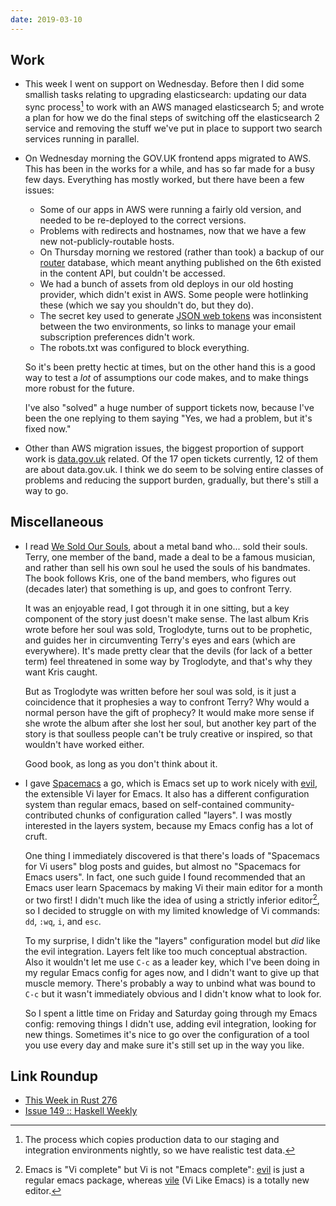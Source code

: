 ```yaml
---
date: 2019-03-10
---
```


## Work

- This week I went on support on Wednesday.  Before then I did some
  smallish tasks relating to upgrading elasticsearch: updating our
  data sync process[^data_sync] to work with an AWS managed
  elasticsearch 5; and wrote a plan for how we do the final steps of
  switching off the elasticsearch 2 service and removing the stuff
  we've put in place to support two search services running in
  parallel.

- On Wednesday morning the GOV.UK frontend apps migrated to AWS.  This
  has been in the works for a while, and has so far made for a busy
  few days.  Everything has mostly worked, but there have been a few
  issues:

  - Some of our apps in AWS were running a fairly old version, and
    needed to be re-deployed to the correct versions.
  - Problems with redirects and hostnames, now that we have a few new
    not-publicly-routable hosts.
  - On Thursday morning we restored (rather than took) a backup of our
    [router][] database, which meant anything published on the 6th
    existed in the content API, but couldn't be accessed.
  - We had a bunch of assets from old deploys in our old hosting
    provider, which didn't exist in AWS.  Some people were hotlinking
    these (which we say you shouldn't do, but they do).
  - The secret key used to generate [JSON web tokens][] was
    inconsistent between the two environments, so links to manage your
    email subscription preferences didn't work.
  - The robots.txt was configured to block everything.

  So it's been pretty hectic at times, but on the other hand this is a
  good way to test a *lot* of assumptions our code makes, and to make
  things more robust for the future.

  I've also "solved" a huge number of support tickets now, because
  I've been the one replying to them saying "Yes, we had a problem,
  but it's fixed now."

- Other than AWS migration issues, the biggest proportion of support
  work is [data.gov.uk][] related.  Of the 17 open tickets currently,
  12 of them are about data.gov.uk.  I think we do seem to be solving
  entire classes of problems and reducing the support burden,
  gradually, but there's still a way to go.

[^data_sync]: The process which copies production data to our staging
  and integration environments nightly, so we have realistic test
  data.

[router]: https://github.com/alphagov/router
[JSON web tokens]: https://jwt.io/
[data.gov.uk]: https://data.gov.uk/

## Miscellaneous

- I read [We Sold Our Souls][], about a metal band who... sold their
  souls.  Terry, one member of the band, made a deal to be a famous
  musician, and rather than sell his own soul he used the souls of his
  bandmates.  The book follows Kris, one of the band members, who
  figures out (decades later) that something is up, and goes to
  confront Terry.

  It was an enjoyable read, I got through it in one sitting, but a key
  component of the story just doesn't make sense.  The last album Kris
  wrote before her soul was sold, Troglodyte, turns out to be
  prophetic, and guides her in circumventing Terry's eyes and ears
  (which are everywhere).  It's made pretty clear that the devils (for
  lack of a better term) feel threatened in some way by Troglodyte,
  and that's why they want Kris caught.

  But as Troglodyte was written before her soul was sold, is it just a
  coincidence that it prophesies a way to confront Terry?  Why would a
  normal person have the gift of prophecy?  It would make more sense
  if she wrote the album after she lost her soul, but another key part
  of the story is that soulless people can't be truly creative or
  inspired, so that wouldn't have worked either.

  Good book, as long as you don't think about it.

- I gave [Spacemacs][] a go, which is Emacs set up to work nicely with
  [evil][], the extensible Vi layer for Emacs.  It also has a
  different configuration system than regular emacs, based on
  self-contained community-contributed chunks of configuration called
  "layers".  I was mostly interested in the layers system, because my
  Emacs config has a lot of cruft.

  One thing I immediately discovered is that there's loads of
  "Spacemacs for Vi users" blog posts and guides, but almost no
  "Spacemacs for Emacs users".  In fact, one such guide I found
  recommended that an Emacs user learn Spacemacs by making Vi their
  main editor for a month or two first!  I didn't much like the idea
  of using a strictly inferior editor[^holy_war], so I decided to
  struggle on with my limited knowledge of Vi commands: `dd`, `:wq`,
  `i`, and `esc`.

  To my surprise, I didn't like the "layers" configuration model but
  *did* like the evil integration.  Layers felt like too much
  conceptual abstraction.  Also it wouldn't let me use `C-c` as a
  leader key, which I've been doing in my regular Emacs config for
  ages now, and I didn't want to give up that muscle memory.  There's
  probably a way to unbind what was bound to `C-c` but it wasn't
  immediately obvious and I didn't know what to look for.

  So I spent a little time on Friday and Saturday going through my
  Emacs config: removing things I didn't use, adding evil integration,
  looking for new things.  Sometimes it's nice to go over the
  configuration of a tool you use every day and make sure it's still
  set up in the way you like.

[^holy_war]: Emacs is "Vi complete" but Vi is not "Emacs complete":
  [evil][] is just a regular emacs package, whereas [vile][] (Vi Like
  Emacs) is a totally new editor.

[We Sold Our Souls]: https://en.wikipedia.org/wiki/We_Sold_Our_Souls
[Spacemacs]: http://spacemacs.org/
[evil]: https://github.com/emacs-evil/evil
[vile]: https://invisible-island.net/vile/vile.html

## Link Roundup

- [This Week in Rust 276](https://this-week-in-rust.org/blog/2019/03/05/this-week-in-rust-276/)
- [Issue 149 :: Haskell Weekly](https://haskellweekly.news/issues/149.html)
